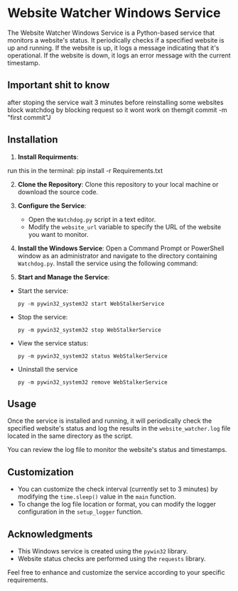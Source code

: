 # Website Watcher Windows Service

The Website Watcher Windows Service is a Python-based service that monitors a website's status. It periodically checks if a specified website is up and running. If the website is up, it logs a message indicating that it's operational. If the website is down, it logs an error message with the current timestamp.

## Important shit to know
 after stoping the service wait 3 minutes before reinstalling
 some websites block watchdog by blocking request so it wont work on themgit commit -m "first commit"J

## Installation

1. **Install Requirments**:

  run this in the terminal: pip install -r Requirements.txt
 

2. **Clone the Repository**:
   Clone this repository to your local machine or download the source code.

3. **Configure the Service**:
   - Open the `Watchdog.py` script in a text editor.
   - Modify the `website_url` variable to specify the URL of the website you want to monitor.

4. **Install the Windows Service**:
   Open a Command Prompt or PowerShell window as an administrator and navigate to the directory containing `Watchdog.py`. Install the service using the following command:

5. **Start and Manage the Service**:
- Start the service:
  ```
  py -m pywin32_system32 start WebStalkerService
  ```
- Stop the service:
  ```
  py -m pywin32_system32 stop WebStalkerService
  ```
- View the service status:
  ```
  py -m pywin32_system32 status WebStalkerService
  ```
- Uninstall the service
  ```
  py -m pywin32_system32 remove WebStalkerService
  ```

## Usage

Once the service is installed and running, it will periodically check the specified website's status and log the results in the `website_watcher.log` file located in the same directory as the script.

You can review the log file to monitor the website's status and timestamps.

## Customization

- You can customize the check interval (currently set to 3 minutes) by modifying the `time.sleep()` value in the `main` function.
- To change the log file location or format, you can modify the logger configuration in the `setup_logger` function.


## Acknowledgments

- This Windows service is created using the `pywin32` library.
- Website status checks are performed using the `requests` library.

Feel free to enhance and customize the service according to your specific requirements.
